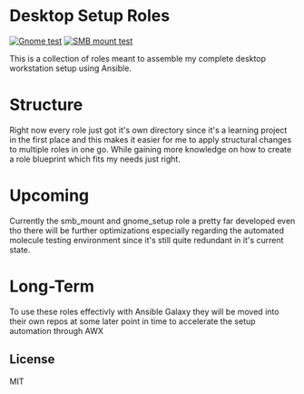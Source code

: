 Desktop Setup Roles
=========
[![Gnome test](https://github.com/philnewm/setup_automation/actions/workflows/gnome-role-tdd.yml/badge.svg)](https://github.com/philnewm/setup_automation/actions/workflows/gnome-role-tdd.yml)
[![SMB mount test](https://github.com/philnewm/setup_automation/actions/workflows/smb-tdd.yml/badge.svg?branch=smb-tdd&event=push)](https://github.com/philnewm/setup_automation/actions/workflows/smb-tdd.yml)


This is a collection of roles meant to assemble my complete desktop workstation setup using Ansible.

Structure
=========

Right now every role just got it's own directory since it's a learning project in the first place and this makes it easier for me to apply structural changes to multiple roles in one go.
While gaining more knowledge on how to create a role blueprint which fits my needs just right.

Upcoming
========

Currently the smb_mount and gnome_setup role a pretty far developed even tho there will be further optimizations especially regarding the automated molecule testing environment since it's still quite redundant in it's current state.

Long-Term
=========
To use these roles effectivly with Ansible Galaxy they will be moved into their own repos at some later point in time to accelerate the setup automation through AWX

License
-------

MIT
